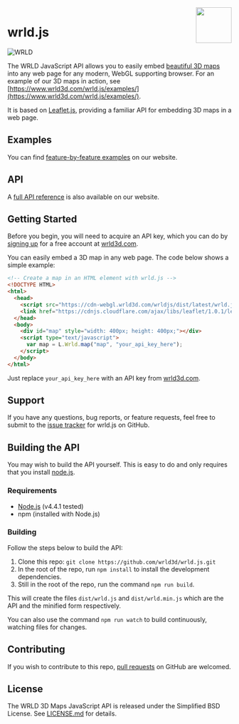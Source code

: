 <a href="https://www.wrld3d.com/">
    <img src="https://cdn2.wrld3d.com/wp-content/uploads/2017/04/WRLD_Blue.png"  align="right" height="80px" />
</a>

# wrld.js

![WRLD](https://cdn2.wrld3d.com/wp-content/uploads/2017/04/screenselection01.png)

The WRLD JavaScript API allows you to easily embed [beautiful 3D maps](https://www.wrld3d.com/) into any web page for any modern, WebGL supporting browser. For an example of our 3D maps in action, see [https://www.wrld3d.com/wrld.js/examples/](https://www.wrld3d.com/wrld.js/examples/).

It is based on [Leaflet.js](http://leafletjs.com/), providing a familiar API for embedding 3D maps in a web page.

## Examples

You can find [feature-by-feature examples](https://www.wrld3d.com/wrld.js/examples/) on our website.

## API

A [full API reference](https://www.wrld3d.com/wrld.js/docs/) is also available on our website.

## Getting Started

Before you begin, you will need to acquire an API key, which you can do by [signing up](https://www.wrld3d.com/register/) for a free account at [wrld3d.com](https://www.wrld3d.com).

You can easily embed a 3D map in any web page. The code below shows a simple example:

```html
<!-- Create a map in an HTML element with wrld.js -->
<!DOCTYPE HTML>
<html>
  <head>
    <script src="https://cdn-webgl.wrld3d.com/wrldjs/dist/latest/wrld.js"></script>
    <link href="https://cdnjs.cloudflare.com/ajax/libs/leaflet/1.0.1/leaflet.css" rel="stylesheet" />
  </head>
  <body>
    <div id="map" style="width: 400px; height: 400px;"></div>
    <script type="text/javascript">
      var map = L.Wrld.map("map", "your_api_key_here");
    </script>
  </body>
</html>
```

Just replace `your_api_key_here` with an API key from [wrld3d.com](https://www.wrld3d.com/register/).

## Support

If you have any questions, bug reports, or feature requests, feel free to submit to the [issue tracker](https://github.com/wrld3d/wrld.js/issues) for wrld.js on GitHub.

## Building the API

You may wish to build the API yourself. This is easy to do and only requires that you install [node.js](https://nodejs.org/en/).

### Requirements

*   [Node.js](https://nodejs.org/en/) (v4.4.1 tested)
*   npm (installed with Node.js)

### Building

Follow the steps below to build the API:

1.  Clone this repo: `git clone https://github.com/wrld3d/wrld.js.git`
2.  In the root of the repo, run `npm install` to install the development dependencies.
3.  Still in the root of the repo, run the command `npm run build`.

This will create the files `dist/wrld.js` and `dist/wrld.min.js` which are the API and the minified form respectively.

You can also use the command `npm run watch` to build continuously, watching files for changes.

## Contributing

If you wish to contribute to this repo, [pull requests](https://github.com/wrld3d/wrld.js) on GitHub are welcomed.

## License

The WRLD 3D Maps JavaScript API is released under the Simplified BSD License. See [LICENSE.md](https://github.com/wrld3d/wrld.js/blob/master/LICENSE.md) for details.

